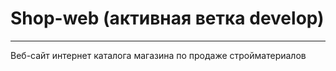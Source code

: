 # Shop-web (активная ветка develop)
----
Веб-сайт интернет каталога магазина по продаже стройматериалов
